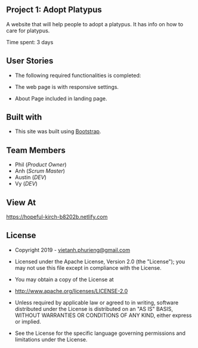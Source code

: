 ## Project 1: Adopt Platypus ##

A website that will help people to adopt a platypus. It has info on how to care for platypus.

Time spent: 3 days

## User Stories ##

* The following required functionalities is completed:

* The web page is with responsive settings.
* About Page included in landing page.

## Built with ##

* This site was built using [Bootstrap](https://getbootstrap.com/).

## Team Members ##

* Phil (*Product Owner*)
* Anh (*Scrum Master*)
* Austin (*DEV*)
* Vy (*DEV*)

## View At ##

https://hopeful-kirch-b8202b.netlify.com

## License ##

* Copyright 2019 - vietanh.phurieng@gmail.com

* Licensed under the Apache License, Version 2.0 (the "License");
you may not use this file except in compliance with the License.
* You may obtain a copy of the License at

*    http://www.apache.org/licenses/LICENSE-2.0

* Unless required by applicable law or agreed to in writing, software
distributed under the License is distributed on an "AS IS" BASIS,
WITHOUT WARRANTIES OR CONDITIONS OF ANY KIND, either express or implied.
* See the License for the specific language governing permissions and
limitations under the License.
